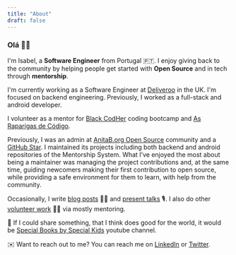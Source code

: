 ```yaml
---
title: "About"
draft: false
---
```


### Olá 👋🏾

I'm Isabel, a **Software Engineer** from Portugal 🇵🇹. I enjoy giving back to the community by helping people get started with **Open Source** and in tech through **mentorship**.

I'm currently working as a Software Engineer at [Deliveroo](https://deliveroo.co.uk/) in the UK. I'm focused on backend engineering. Previously, I worked as a full-stack and android developer.

I volunteer as a mentor for [Black CodHer](https://blackcodher.com/) coding bootcamp and [As Raparigas de Código](https://raparigasdocodigo.pt/).

Previously, I was an admin at [AnitaB.org Open Source](https://github.com/anitab-org) community and a [GitHub Star](https://stars.github.com/). I maintained its projects including both backend and android repositories of the Mentorship System. What I’ve enjoyed the most about being a maintainer was managing the project contributions and, at the same time, guiding newcomers making their first contribution to open source, while providing a safe environment for them to learn, with help from the community.

Occasionally, I write [blog posts](/posts/) ✍🏾  and [present talks](/talks/) 🎙️. I also do other [volunteer work](/posts/my-volunteering) 👐🏾 via mostly mentoring.

🎲 If I could share something, that I think does good for the world, it would be [Special Books by Special Kids](https://www.youtube.com/c/SpecialBooksbySpecialKids/about) youtube channel.

✉️ Want to reach out to me? You can reach me on [LinkedIn](https://www.linkedin.com/in/isabelcmdcosta) or [Twitter](https://twitter.com/isabelcmdcosta).

